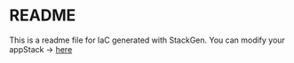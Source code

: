 # README
This is a readme file for IaC generated with StackGen.
You can modify your appStack -> [here](http://main.dev.stackgen.com/appstacks/7f571675-85c9-494e-82f3-ac2d0c7e02ab)
